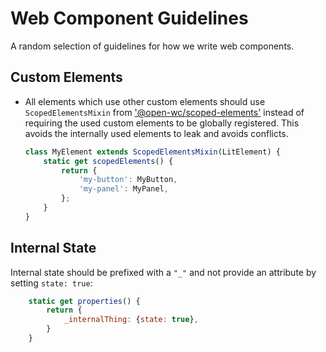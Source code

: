 # Web Component Guidelines

A random selection of guidelines for how we write web components.

## Custom Elements

* All elements which use other custom elements should use `ScopedElementsMixin` from ['@open-wc/scoped-elements'](https://open-wc.org/docs/development/scoped-elements/) instead of requiring the used custom elements to be globally registered. This avoids the internally used elements to leak and avoids conflicts.

    ```js
    class MyElement extends ScopedElementsMixin(LitElement) {
        static get scopedElements() {
            return {
                'my-button': MyButton,
                'my-panel': MyPanel,
            };
        }
    }
    ```


## Internal State

Internal state should be prefixed with a `"_"` and not provide an attribute by setting `state: true`:

```js
    static get properties() {
        return {
            _internalThing: {state: true},
        }
    }
```
